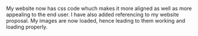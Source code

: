 My website now has css code whuch makes it more aligned as well as more appealing to the end user. I have also added referencing to my website proposal. My images are now loaded, hence leading to them working and loading properly.

